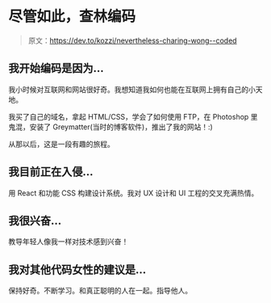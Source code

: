 # 尽管如此，查林编码

> 原文：<https://dev.to/kozzi/nevertheless-charing-wong--coded>

## 我开始编码是因为...

我小时候对互联网和网站很好奇。我想知道我如何也能在互联网上拥有自己的小天地。

我买了自己的域名，拿起 HTML/CSS，学会了如何使用 FTP，在 Photoshop 里鬼混，安装了 Greymatter(当时的博客软件)，推出了我的网站！:)

从那以后，这是一段有趣的旅程。

## 我目前正在入侵...

用 React 和功能 CSS 构建设计系统。我对 UX 设计和 UI 工程的交叉充满热情。

## 我很兴奋...

教导年轻人像我一样对技术感到兴奋！

## 我对其他代码女性的建议是...

保持好奇。不断学习。和真正聪明的人在一起。指导他人。